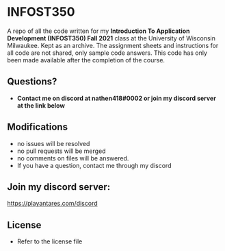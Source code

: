 # INFOST350
A repo of all the code written for my **Introduction To Application Development (INFOST350) Fall 2021** class at the University of Wisconsin Milwaukee. Kept as an archive. The assignment sheets and instructions for all code are not shared, only sample code answers. This code has only been made available after the completion of the course.


## Questions?
- **Contact me on discord at nathen418#0002 or join my discord server at the link below**

## Modifications
- no issues will be resolved
- no pull requests will be merged
- no comments on files will be answered.
- If you have a question, contact me through my discord

## Join my discord server:
https://playantares.com/discord

## License

- Refer to the license file
